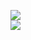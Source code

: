 [![](https://img.shields.io/badge/Made%20With-Github%20Spray-lightgrey.svg?style=for-the-badge&logo=github)](https://github.com/Annihil/github-spray#12484)  
[![](https://i.imgur.com/2DrTn0Z.gif)](https://github.com/Annihil/github-spray)